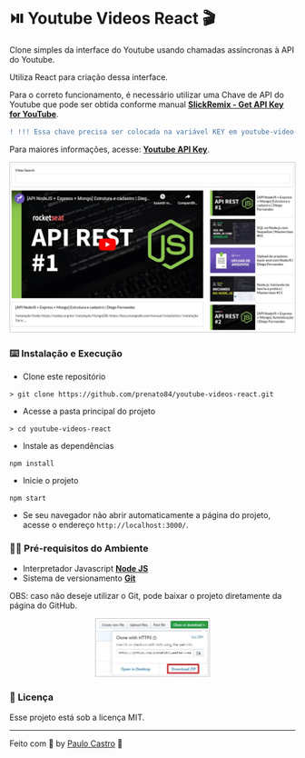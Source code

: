 # :play_or_pause_button: Youtube Videos React :clapper:

Clone simples da interface do Youtube usando chamadas assíncronas à API do Youtube.

Utiliza React para criação dessa interface.

Para o correto funcionamento, é necessário utilizar uma Chave de API do Youtube que pode ser obtida conforme manual **[SlickRemix - Get API Key for YouTube](https://www.slickremix.com/docs/get-api-key-for-youtube/)**.

```diff
! !!! Essa chave precisa ser colocada na variável KEY em youtube-video-react/src/components/App.js.
```

Para maiores informações, acesse: **[Youtube API Key](https://developers.google.com/youtube/registering_an_application?hl=pt-br)**.

<p align="center">
  <img src="./assets/projeto.jpg">
</p>

### :keyboard: Instalação e Execução

- Clone este repositório

```
> git clone https://github.com/prenato84/youtube-videos-react.git
```

- Acesse a pasta principal do projeto

```
> cd youtube-videos-react
```

- Instale as dependências

```
npm install
```

- Inicie o projeto

```
npm start
```

- Se seu navegador não abrir automaticamente a página do projeto, acesse o endereço `http://localhost:3000/`.

### :man_technologist: Pré-requisitos do Ambiente

- Interpretador Javascript **[Node JS](https://nodejs.org/en/download/)**
- Sistema de versionamento **[Git](https://git-scm.com/)**

OBS: caso não deseje utilizar o Git, pode baixar o projeto diretamente da página do GitHub.

<p align="center">
  <img width="40%" src="./assets/download.jpg">
</p>

### :memo: Licença

Esse projeto está sob a licença MIT.

---

Feito com 💜 by <a href="https://www.linkedin.com/in/prenato84">Paulo Castro</a> :wave:
